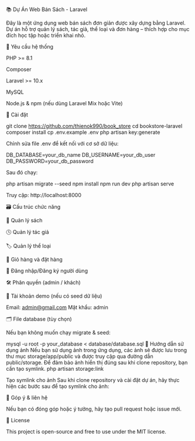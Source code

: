 📚 Dự Án Web Bán Sách - Laravel

Đây là một ứng dụng web bán sách đơn giản được xây dựng bằng Laravel. Dự án hỗ trợ quản lý sách, tác giả, thể loại và đơn hàng – thích hợp cho mục đích học tập hoặc triển khai nhỏ.

🧰 Yêu cầu hệ thống

PHP >= 8.1

Composer

Laravel >= 10.x

MySQL

Node.js & npm (nếu dùng Laravel Mix hoặc Vite)

🚀 Cài đặt

git clone https://github.com/thienok990/book_store
cd bookstore-laravel
composer install
cp .env.example .env
php artisan key:generate

Chỉnh sửa file .env để kết nối với cơ sở dữ liệu:

DB_DATABASE=your_db_name
DB_USERNAME=your_db_user
DB_PASSWORD=your_db_password

Sau đó chạy:

php artisan migrate --seed
npm install
npm run dev
php artisan serve

Truy cập: http://localhost:8000

🗃 Cấu trúc chức năng

📖 Quản lý sách

🕓 Quản lý tác giả

🏷 Quản lý thể loại

🛒 Giỏ hàng và đặt hàng

🔐 Đăng nhập/Đăng ký người dùng

🛠 Phân quyền (admin / khách)

🧪 Tài khoản demo (nếu có seed dữ liệu)

Email: admin@gmail.com
Mật khẩu: admin

🗂 File database (tùy chọn)

Nếu bạn không muốn chạy migrate & seed:

mysql -u root -p your_database < database/database.sql
🔑 Hướng dẫn sử dụng ảnh
Nếu bạn sử dụng ảnh trong ứng dụng, các ảnh sẽ được lưu trong thư mục storage/app/public và được truy cập qua đường dẫn public/storage. Để đảm bảo ảnh hiển thị đúng sau khi clone repository, bạn cần tạo symlink.
php artisan storage:link

Tạo symlink cho ảnh
Sau khi clone repository và cài đặt dự án, hãy thực hiện các bước sau để tạo symlink cho ảnh:

🤝 Góp ý & liên hệ

Nếu bạn có đóng góp hoặc ý tưởng, hãy tạo pull request hoặc issue mới.

📄 License

This project is open-source and free to use under the MIT license.

